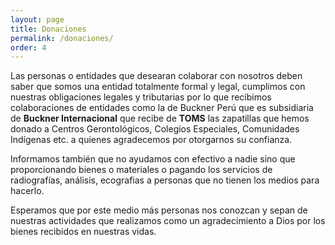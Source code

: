 ```yaml
---
layout: page
title: Donaciones
permalink: /donaciones/
order: 4
---
```


Las personas o entidades que desearan colaborar con nosotros deben saber que somos una entidad totalmente formal y legal, cumplimos con nuestras obligaciones legales y tributarias por lo que recibimos colaboraciones de entidades como la de  Buckner Perú que es subsidiaria de **Buckner Internacional** que recibe de **TOMS** las zapatillas que hemos donado a Centros Gerontológicos, Colegios Especiales, Comunidades Indígenas etc.  a quienes agradecemos por otorgarnos su confianza.

Informamos también que no ayudamos con efectivo a nadie sino que proporcionando bienes o materiales o  pagando los servicios de radiografías, análisis, ecografias a personas que no tienen los medios para hacerlo.

Esperamos que por este medio más personas nos conozcan y sepan de nuestras actividades que realizamos como un agradecimiento a Dios por los bienes recibidos en nuestras vidas.
